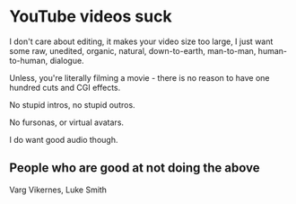 # YouTube videos suck

I don't care about editing, it makes your video size too large, I just want some raw, unedited, organic, natural, down-to-earth, man-to-man, human-to-human, dialogue.

Unless, you're literally filming a movie - there is no reason to have one hundred cuts and CGI effects. 

No stupid intros, no stupid outros.

No fursonas, or virtual avatars.

I do want good audio though.

## People who are good at not doing the above

Varg Vikernes, Luke Smith
